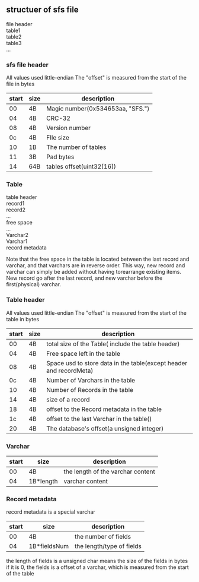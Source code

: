 ## structuer of sfs file

file header  
table1  
table2  
table3  
...

### sfs file header

All values used little-endian
The "offset" is measured from the start of the file in bytes

start|size| description
------|----|----
00| 4B| Magic number(0x534653aa, "SFS.")
04| 4B| CRC-32
08| 4B| Version number
0c| 4B| FIle size
10| 1B| The number of tables
11| 3B| Pad bytes
14|64B| tables offset(uint32[16])

### Table 

table header  
record1  
record2  
...  
free space  
...  
Varchar2  
Varchar1  
record metadata

Note that the free space in the table is located between the last record and varchar, and that varchars are in reverse order. This way, new record and varchar can simply be added without having torearrange existing items. New record go after the last record, and new varchar before the first(physical) varchar. 
### Table header

All values used little-endian
The "offset" is measured from the start of the table in bytes

start|size| description
------|----|----|
00| 4B| total size of the Table( include the table header)
04| 4B| Free space left in the table
08| 4B| Space usd to store data in the table(except header and recordMeta)
0c| 4B| Number of Varchars in the table
10| 4B| Number of Records in the table
14| 4B| size of a record
18| 4B| offset to the Record metadata in the table
1c| 4B| offset to the last Varchar in the table()
20| 4B| The database's offset(a unsigned integer)

### Varchar
start|size| description
------|----|----
00| 4B | the length of the varchar content
04| 1B*length | varchar content 

### Record metadata
record metadata is a special varchar

start|size| description
------|----|----
00| 4B | the number of fields
04| 1B*fieldsNum | the length/type of fields 

the length of fields is a unsigned char means the size of the fields in bytes   
if it is 0, the fields is a offset of a varchar, which is measured from the start of the table


